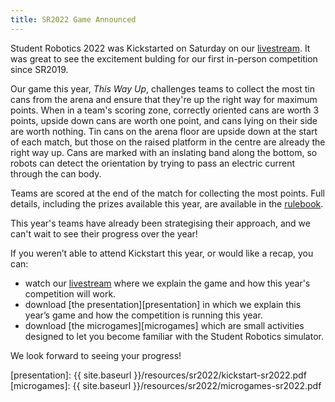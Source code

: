 ```yaml
---
title: SR2022 Game Announced
---
```


Student Robotics 2022 was Kickstarted on Saturday on our [livestream][livestream]. It was great to see the excitement bulding for our first in-person competition since SR2019.

Our game this year, _This Way Up_, challenges teams to collect the most tin cans from the arena and ensure that they're up the right way for maximum points. When in a team's scoring zone, correctly oriented cans are worth 3 points, upside down cans are worth one point, and cans lying on their side are worth nothing. Tin cans on the arena floor are upside down at the start of each match, but those on the raised platform in the centre are already the right way up. Cans are marked with an inslating band along the bottom, so robots can detect the orientation by trying to pass an electric current through the can body.

Teams are scored at the end of the match for collecting the most points. Full details, including the prizes available this year, are available in the [rulebook][rules].

This year's teams have already been strategising their approach, and we can't wait to see their progress over the year!

If you weren’t able to attend Kickstart this year, or would like a recap, you can:

- watch our [livestream][livestream] where we explain the game and how this year's competition will work.
- download [the presentation][presentation] in which we explain this year’s game and how the competition is running this year.
- download [the microgames][microgames] which are small activities designed to let you become familiar with the Student Robotics simulator.

We look forward to seeing your progress!

[rules]: https://studentrobotics.org/docs/rules/
[livestream]: https://www.youtube.com/watch?v=QdZSiUWU4Sk
[presentation]: {{ site.baseurl }}/resources/sr2022/kickstart-sr2022.pdf
[microgames]: {{ site.baseurl }}/resources/sr2022/microgames-sr2022.pdf
